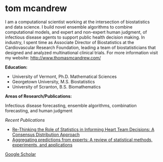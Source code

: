 # tom mcandrew

I am a computational scientist working at the intersection of biostatistics and data science.
I build novel ensemble algorithms to combine computational models, and expert and non-expert human judgment, of infectious disease agents to support public health decision making.
In industry, I spent time as Associate Director of Biostatistics at the Cardiovascular Research Foundation, leading a team of biostatisticians that designed and analyzed multinational clinical trials. For more information visit my website: http://www.thomasmcandrew.com/ 

**Education:**
* University of Vermont, Ph.D. Mathematical Sciences
* Georgetown University, M.S. Biostatistics
* University of Scranton, B.S. Biomathematics

**Areas of Research/Publications:**


Infectious disease forecasting, ensemble algorithms, combination forecasting, and human judgment

*Recent Publications*
* [Re-Thinking the Role of Statistics in Informing Heart Team Decisions: A Consensus Distribution Approach](https://www.tandfonline.com/doi/abs/10.1080/24748706.2020.1782550)
* [Aggregating predictions from experts: A review of statistical methods, experiments, and applications](https://onlinelibrary.wiley.com/doi/abs/10.1002/wics.1514?af=R)

[Google Scholar](https://scholar.google.com/citations?user=JFIv-bIAAAAJ&hl=en)


